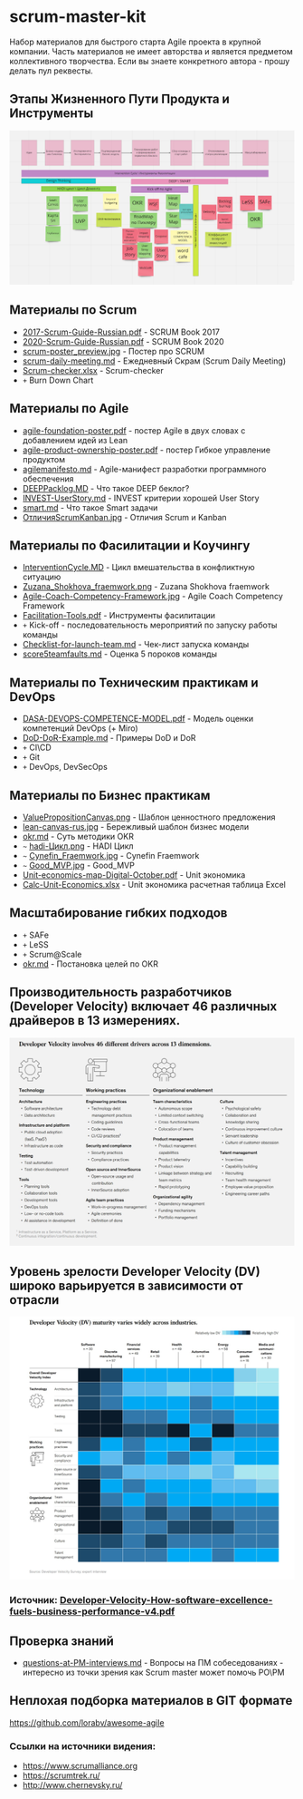 # scrum-master-kit
Набор материалов для быстрого старта Agile проекта в крупной компании. 
Часть материалов не имеет авторства и является предметом коллективного творчества.
Если вы знаете конкретного автора - прошу делать пул реквесты.


## Этапы Жизненного Пути Продукта и Инструменты
![ProductLifeCycleAddTools](docs/ProductLifeCycleAddTools.jpg)


## Материалы по Scrum 
 * [2017-Scrum-Guide-Russian.pdf](pdf/2017-Scrum-Guide-Russian.pdf) - SCRUM Book 2017
 * [2020-Scrum-Guide-Russian.pdf](pdf/2020-Scrum-Guide-Russian.pdf) - SCRUM Book 2020
 * [scrum-poster_preview.jpg](docs/scrum-poster_preview.jpg)  - Поcтер про SCRUM
 * [scrum-daily-meeting.md](docs/scrum-daily-meeting.md) - Ежедневный Скрам (Scrum Daily Meeting)
 * [Scrum-checker.xlsx](excel/Scrum-checker.xlsx) - Scrum-checker
 * `+` Burn Down Chart 
 
 

## Материалы по Agile
* [agile-foundation-poster.pdf](pdf/agile-foundation-poster.pdf) - постер Agile в двух словах с добавлением идей из Lean 
* [agile-product-ownership-poster.pdf](pdf/agile-product-ownership-poster.pdf) - постер Гибкое управление продуктом
* [agilemanifesto.md](docs/agilemanifesto.md) - Agile-манифест разработки программного обеспечения
* [DEEPPacklog.MD](docs/DEEPPacklog.MD) - Что такое DEEP беклог?
* [INVEST-UserStory.md](docs/INVEST-UserStory.md) - INVEST критерии хорошей User Story
* [smart.md](docs/smart.md) - Что такое Smart задачи
* [ОтличияScrumKanban.jpg](docs/ОличияScrumKanban.jpg) - Отличия Scrum и Kanban


## Материалы по Фасилитации и Коучингу 
 * [InterventionCycle.MD](docs/InterventionCycle.MD) - Цикл вмешательства в конфликтную ситуацию
 * [Zuzana_Shokhova_fraemwork.png](docs/Zuzana_Shokhova_fraemwork.png) - Zuzana Shokhova fraemwork 
 * [Agile-Coach-Competency-Framework.jpg](docs/Agile-Coach-Competency-Framework.jpg) - Agile Coach Competency Framework
 * [Facilitation-Tools.pdf](pdf/Facilitation-Tools.pdf) - Инструменты  фасилитации
 * `+` Kick-off - последовательность мероприятий по запуску работы команды
 * [Checklist-for-launch-team.md](docs/Checklist-for-launch-team.md) - Чек-лист запуска команды
 * [score5teamfaults.md](docs/score5teamfaults.md) - Оценка 5 пороков команды 


## Материалы по Техническим практикам и DevOps
 * [DASA-DEVOPS-COMPETENCE-MODEL.pdf](pdf/DASA-DEVOPS-COMPETENCE-MODEL.pdf) - Модель оценки компетенций DevOps (+ Miro)
 * [DoD-DoR-Example.md](docs/DoD-DoR-Example.md) - Примеры DoD и DoR
 * `+` CI\CD
 * `+` Git 
 * `+` DevOps, DevSecOps


## Материалы по Бизнес практикам 
 * [ValuePropositionCanvas.png](docs/ValuePropositionCanvas.png) - Шаблон ценностного предложения
 * [lean-canvas-rus.jpg](docs/lean-canvas-rus.jpg) - Бережливый шаблон бизнес модели
 * [okr.md](docs/okr.md) - Суть методики OKR
 * `~` [hadi-Цикл.png](docs/hadi-Цикл.png) - HADI Цикл
 * `~` [Cynefin_Fraemwork.jpg](docs/Cynefin_Fraemwork.jpg) - Cynefin Fraemwork
 * `~` [Good_MVP.jpg](docs/Good_MVP.jpg) - Good_MVP
 * [Unit-economics-map-Digital-October.pdf](pdf/Unit-economics-map-Digital-October.pdf) -  Unit экономика
 * [Calc-Unit-Economics.xlsx](excel/Calc-Unit-Economics.xlsx) - Unit экономика расчетная таблица Excel


## Масштабирование гибких подходов
 * `+` SAFe
 * `+` LeSS 
 * `+` Scrum@Scale
 * [okr.md](docs/okr.md) - Постановка целей по OKR




## Производительность разработчиков (Developer Velocity) включает 46 различных драйверов в 13 измерениях.
![Developer-Velocity-46-drivers.jpg](docs/Developer-Velocity-46-drivers.jpg)


## Уровень зрелости Developer Velocity (DV) широко варьируется в зависимости от отрасли
![Developer-Velocity-maturity-varies-widely-across-industries.jpg](docs/Developer-Velocity-maturity-varies-widely-across-industries.jpg)



### Источник: [Developer-Velocity-How-software-excellence-fuels-business-performance-v4.pdf](pdf/Developer-Velocity-How-software-excellence-fuels-business-performance-v4.pdf)



## Проверка знаний 
 * [questions-at-PM-interviews.md](docs/questions-at-PM-interviews.md) - Вопросы на ПМ собеседованиях - интересно из точки зрения как Scrum master может помочь PO\PM

## Неплохая подборка материалов в GIT формате
https://github.com/lorabv/awesome-agile



### Ссылки на источники видения:
 * https://www.scrumalliance.org
 * https://scrumtrek.ru/
 * http://www.chernevsky.ru/
